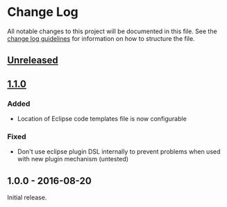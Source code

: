 # Change Log
All notable changes to this project will be documented in this file.
See the [change log guidelines](http://keepachangelog.com/) for information on how to structure the file.

## [Unreleased]


## [1.1.0]

### Added
- Location of Eclipse code templates file is now configurable

### Fixed
- Don't use eclipse plugin DSL internally to prevent problems when used with new plugin mechanism (untested)


## 1.0.0 - 2016-08-20

Initial release.

[Unreleased]: https://github.com/stempler/gradle-eclipseconfig/compare/v1.1.0...HEAD
[1.1.0]: https://github.com/stempler/gradle-eclipseconfig/compare/v1.0.0...v1.1.0